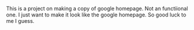 This is a project on making a copy of google homepage.
Not an functiional one.
I just want to make it look like the google homepage.
So good luck to me I guess.